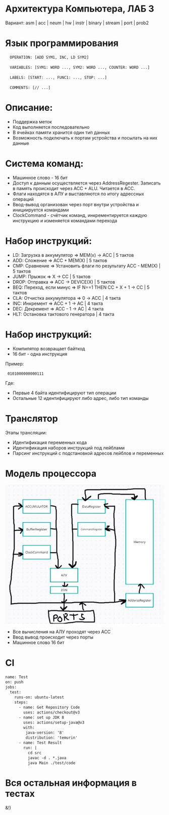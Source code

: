 # Архитектура Компьютера, ЛАБ 3

Вариант:
  asm | acc | neum | hw | instr | binary | stream | port | prob2
  
# Язык программирования

```ebnf
  OPERATION: [ADD SYM1, INC, LD SYM2]
  
  VARIABLES: [SYM1: WORD ..., SYM2: WORD ..., COUNTER: WORD ...]
  
  LABELS: [START: ..., FUNC1: ..., STOP: ...]
  
  COMMENTS: [// ...]
```

# Описание:

* Поддержка меток
* Код выполняется последовательно
* В ячейках памяти хранится один тип данных
* Возможность подключать к портам устройства и посылать на них данные

# Система команд:

* Машинное слово - 16 бит
* Доступ к данным осуществляется через AddressRegester. Записать в память происходит через ACC + ALU. Читается в ACC.
* Флаги находятся в АЛУ и выставляются по итогу адрессных операций
* Ввод-вывод организован через порт внутри устройства и инициируется командами
* ClockCommand - счётчик команд, инкрементируется каждую инструкцию и изменяется командами перехода

# Набор инструкций:

* LD: Загрузка в аккумулятор => MEM(x) -> ACC | 5 тактов
* ADD: Сложение => ACC + MEM(X) | 5 тактов
* CMP: Сравнение => Установить флаги по результату ACC - MEM(X) | 5 тактов
* JUMP: Прыжок => X -> CC | 5 тактов
* DROP: Отправка => ACC -> DEVICE(X) | 5 тактов
* BEQ: Переход, если минус => IF N==1 THEN CC + X + 1 -> CC | 5 тактов
* CLA: Отчистка аккумулятора => 0 -> ACC | 4 такта
* INC: Инкремент => ACC + 1 -> AC | 4 такта
* DEC: Декремент => ACC - 1 -> AC | 4 такта
* HLT: Остановка тактового генератора | 4 такта

# Набор инструкций:

* Компилятор возвращает байткод
* 16 бит - одна инструкция

Пример:

```ebnf
 0101000000000111
```
Где:

* Первые 4 байта идентифицируют тип операции
* Остальные 12 идентифицируют либо адрес, либо тип команды

# Транслятор

Этапы трансляции:

* Идентификация переменных кода
* Идентификация наборов инструкций под лейблами
* Парсинг инструкций с подстановкой адресов лейблов и переменных

# Модель процессора

![ControlUnit](CU.jpg)

* Все вычисления на АЛУ проходят через ACC
* Ввод вывод происходит через порты
* Машинное слово 16 бит

# CI

```ebnf
name: Test
on: push
jobs:
  test:
    runs-on: ubuntu-latest
    steps:
      - name: Get Repository Code
        uses: actions/checkout@v3
      - name: set up JDK 8
        uses: actions/setup-java@v3
        with:
         java-version: '8'
         distribution: 'temurin'
      - name: Test Result
        run: |
          cd src
          javac -d . *.java
          java Main ./test/code
```

# Вся остальная информация в тестах
&!)
